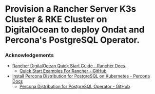 # Provision a Rancher Server K3s Cluster & RKE Cluster on DigitalOcean to deploy Ondat and Percona's PostgreSQL Operator.


### Acknowledgements

* [Rancher DigitalOcean Quick Start Guide - Rancher Docs](https://rancher.com/docs/rancher/v2.6/en/quick-start-guide/deployment/digital-ocean-qs/).
  * [Quick Start Examples For Rancher - GitHub](https://github.com/rancher/quickstart)
* [Install Percona Distribution for PostgreSQL on Kubernetes - Percona Docs](https://www.percona.com/doc/kubernetes-operator-for-postgresql/kubernetes.html)
  * [Percona Distribution for PostgreSQL Operator - GitHub](https://github.com/percona/percona-postgresql-operator)